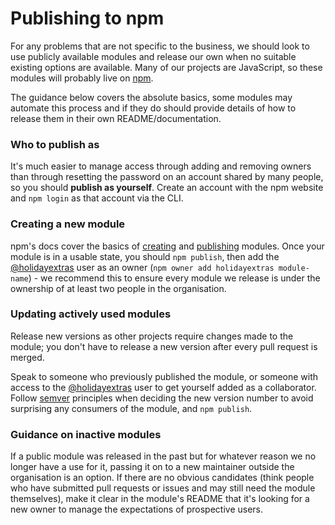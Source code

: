 # Publishing to npm

For any problems that are not specific to the business, we should look to use publicly available modules and release our own when no suitable existing options are available. Many of our projects are JavaScript, so these modules will probably live on [npm](http://npmjs.com/).

The guidance below covers the absolute basics, some modules may automate this process and if they do should provide details of how to release them in their own README/documentation.

### Who to publish as

It's much easier to manage access through adding and removing owners than through resetting the password on an account shared by many people, so you should __publish as yourself__. Create an account with the npm website and `npm login` as that account via the CLI.

### Creating a new module

npm's docs cover the basics of [creating](https://docs.npmjs.com/getting-started/creating-node-modules) and [publishing](https://docs.npmjs.com/getting-started/publishing-npm-packages) modules. Once your module is in a usable state, you should `npm publish`, then add the [@holidayextras](https://www.npmjs.com/~holidayextras) user as an owner (`npm owner add holidayextras module-name`) - we recommend this to ensure every module we release is under the ownership of at least two people in the organisation.

### Updating actively used modules

Release new versions as other projects require changes made to the module; you don't have to release a new version after every pull request is merged.

Speak to someone who previously published the module, or someone with access to the [@holidayextras](https://www.npmjs.com/~holidayextras) user to get yourself added as a collaborator. Follow [semver](https://docs.npmjs.com/getting-started/semantic-versioning) principles when deciding the new version number to avoid surprising any consumers of the module, and `npm publish`.

### Guidance on inactive modules

If a public module was released in the past but for whatever reason we no longer have a use for it, passing it on to a new maintainer outside the organisation is an option. If there are no obvious candidates (think people who have submitted pull requests or issues and may still need the module themselves), make it clear in the module's README that it's looking for a new owner to manage the expectations of prospective users.
